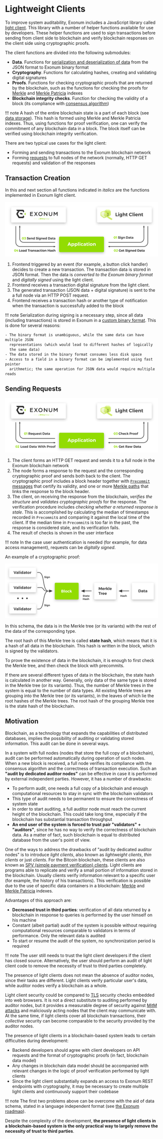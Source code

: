 # Lightweight Clients

To improve system auditability, Exonum includes a JavaScript library
called [light client][github:light-client].
This library with a number of helper functions available for use by developers.
These helper functions are used to
sign transactions before sending from client side to blockchain
and verify blockchain responses on the client side using cryptographic proofs.

The client functions are divided into the following submodules:

- **Data**. Functions for [serialization and deserialization of
  data](serialization.md) from the JSON format to
  Exonum binary format
- **Cryptography**. Functions for calculating hashes, creating
  and validating digital signatures
- **Proofs**. Functions for checking cryptographic proofs that
  are returned by the blockchain, such as the functions for
  checking the proofs for [Merkle][mt-index]
  and [Merkle Patricia][mpt-index] indexes
- **Blockchain integrity checks**. Function for checking the
  validity of a block (its compliance with [consensus algorithm](consensus.md))

!!! note
    A hash of the entire blockchain state is a part of each block
    (see [data storage](storage.md)). This hash is formed using Merkle
    and Merkle Patricia indexes. Thus, using functions for proof verification,
    one can verify the commitment of any blockchain data in a block. The block itself
    can be verified using blockchain integrity verification.

There are two typical use cases for the light client:

- Forming and sending transactions to the Exonum blockchain network
- Forming [requests](services.md#read-requests) to full nodes of the network
  (normally, HTTP GET requests) and validation of the responses

## Transaction Creation

In this and next section all functions indicated in *italics* are the functions
implemented in Exonum light client.

![Send data to the blockchain](../images/send-data.png)

1. Frontend triggered by an event (for example, a button click handler) decides to create a new transaction.
  The transaction data is stored in JSON format.
  Then the data is *converted to the Exonum binary format* and *digitally signed* using the light client.
2. Frontend receives a transaction digital signature from the light client.
3. The generated transaction (JSON data + digital signature) is sent to the a full node via an HTTP POST request.
4. Frontend receives a transaction hash or another type of notification
  when the transaction is successfully added to the block

!!! note
    Serialization during signing is a necessary step, since all
    data (including transactions) is stored in Exonum in a [custom binary
    format](serialization.md). This is done for several reasons:

    - The binary format is unambiguous, while the same data can have multiple JSON
      representations (which would lead to different hashes of logically
      the same data)
    - The data stored in the binary format consumes less disk space
    - Access to a field in a binary format can be implemented using fast pointer
      arithmetic; the same operation for JSON data would require multiple reads

## Sending Requests

![Request data from the blockchain](../images/request-data.png)

1. The client forms an HTTP GET request and sends it to a full node in the Exonum
  blockchain network
2. The node forms a response to the request and the corresponding
  cryptographic proof and sends both back to the client. The cryptographic proof
  includes a block header together with [`Precommit` messages](consensus.md#precommit)
  that certify its validity, and one or more [Merkle paths](../glossary.md#merkle-proof)
  that links the response to the block header.
3. The client, on receiving the response from the blockchain, *verifies the structure*
  and *validates cryptographic proofs* for the response.
  The verification procedure includes *checking whether a returned response
  is stale*. This is accomplished by calculating the median of timestamps recorded
  in `Precommit`s and comparing it against the local time of the client.
  If the median time in `Precommit`s is too far in the past, the response
  is considered stale, and its verification fails.
4. The result of checks is shown in the user interface

!!! note
    In the case user authentication is needed (for example, for data
    access management), requests can be *digitally signed*.

An example of a cryptographic proof:

![Cryptographic proof](../images/proof.png)

In this schema, the data is in the Merkle tree (or its variants) with the rest of the data of the corresponding type.

The root hash of this Merkle tree is called **state hash**,
which means that it is a hash of all data in the blockchain.
This hash is written in the block, which is signed by the validators.

To prove the existence of data in the blockchain, it is enough to first check the Merkle tree,
and then check the block with precommits.

If there are several different types of data in the blockchain, the state hash is calculated in another way.
Generally, only data of the same type is stored in the Merkle tree (or its variants).
Thus, the number of Merkle trees in the system is equal to the number of data types.
All existing Merkle trees are grouping into the Merkle tree (or its variants),
in the leaves of which lie the root hashes of the Merkle trees.
The root hash of the grouping Merkle tree is the state hash of the blockchain.

## Motivation

Blockchain, as a technology that expands the capabilities of distributed
databases, implies the possibility of auditing or validating stored
information. This audit can be done in several ways.

In a system with full nodes (nodes that store the full copy of a blockchain),
audit can be performed automatically during operation of such nodes. When a new
block is received, a full node verifies its compliance with the
consensus algorithm and the correctness of transaction execution. Such an
**"audit by dedicated auditor nodes"** can be effective in case it is performed
by external independent parties. However, it has a number of drawbacks:

- To perform audit, one needs a full copy of a blockchain and
  enough computational resources to stay in sync with the blockchain validators
- This type of audit needs to be permanent to ensure the correctness of
  system state
- In order to start auditing, a full auditor node must reach the current height
  of the blockchain. This could take long time, especially if
  the blockchain has substantial transaction throughput
- **An end user of the system is forced to trust pair "validators" +
  "auditors"**, since he has no way to verify the correctness of blockchain
  data. As a matter of fact, such blockchain is equal to distributed database
  from the user's point of view.

One of the ways to address the drawbacks of "audit by dedicated auditor
nodes" is to introduce *light clients*, also known as
*lightweight clients*, *thin clients* or just *clients*. For the Bitcoin
blockchain, these clients are also known as [SPV (simple payment verification)
clients](https://en.bitcoin.it/wiki/Thin_Client_Security). Light clients are
programs able to replicate and verify a small portion of information stored in the
blockchain. Usually clients verify information relevant to a specific
user (for example, the history of his transactions). This verification is
possible due to the use of specific data containers in a blockchain:
[Merkle][mt-index] and
[Merkle Patricia][mpt-index] indexes.

Advantages of this approach are:

- **Decreased trust in third parties**: verification of
  all data returned by a blockchain in response to queries is performed by the
  user himself on his machine
- Constant (albeit partial) audit of the system is possible without requiring
  computational resources comparable to validators in terms of performance. Only
  the relevant data is audited
- To start or resume the audit of the system, no synchronization period is
  required

!!! note
    The user still needs to trust the light client developers if the client
    has closed source. Alternatively, the user should perform an
    audit of light client code to remove the necessity of trust to
    third parties completely.

The presence of light clients does not mean the absence of auditor nodes, since
their tasks are different. Light clients verify particular user's data, while
auditor nodes verify a blockchain as a whole.

Light client security could be compared to [TLS][wiki:tls] security checks
embedded into web browsers. It is not a direct substitute to auditing performed
by auditor nodes, but it provides a measurable degree of security against
[MitM attacks][wiki:mitm] and maliciously acting nodes that the client may communicate
with. At the same time, if light clients cover all blockchain transactions,
their *collective* security can become comparable to the security provided by the
auditor nodes.

The presence of light clients in a blockchain-based system leads to certain
difficulties during development:

- Backend developers should agree with client developers on API requests and
  the format of cryptographic proofs (in fact, blockchain data model)
- Any changes in blockchain data model should be accompanied with relevant
  changes in the logic of proof verification performed by light clients
- Since the light client substantially expands an access to Exonum REST endpoints
  with cryptography, it may be necessary to create multiple light clients and
  continuously support their codebase

!!! note
    The first two problems above can be overcome with the aid of data
    schema, stated in a language independent format (see [the Exonum
    roadmap](../roadmap.md)).

Despite the complexity of the development, **the presence of
light clients in a blockchain-based system is the only practical way to
largely remove the necessity of trust to third parties**.

[github:light-client]: https://github.com/exonum/exonum-client
[wiki:tls]: https://en.wikipedia.org/wiki/Transport_Layer_Security
[wiki:mitm]: https://en.wikipedia.org/wiki/Man-in-the-middle_attack
[mt-index]: storage.md#prooflistindex
[mpt-index]: storage.md#proofmapindex
